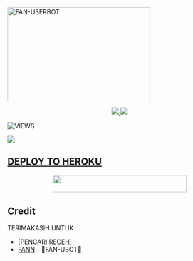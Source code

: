 <a href="https://heroku.com/deploy?template=https://github.com/ifan027/Deploy.git"><img src="https://user-images.githubusercontent.com/103263515/164201084-169f3766-bfdf-4dd0-889e-2cf599f1393e.jpeg" width="320" height="211" alt="  FAN-USERBOT" /></a>

<p align="center">
  <a href="https://github.com/Ifan027/Deploy/fork">
    <img src="https://img.shields.io/github/forks/Ifan027/FAN-UBOT?label=Fork&style=social">
    
  </a>
  <a href="https://github.com/Ifan027/FAN-UBOT">
    <img src="https://img.shields.io/github/stars/ifan027/FAN-UBOT?style=social">
  </a>
</p>  

![VIEWS](https://komarev.com/ghpvc/?username=Jesxzy)

<a href="https://t.me/obrolansuar/"><img src="https://img.shields.io/badge/KODE%20PENILAIAN-A+-blue.svg?style=for-the-badge&logo=Factor.">

## DEPLOY TO HEROKU
<p align="center"><a href="https://telegram.dog/XTZ_HerokuBot?start=SmVza2VyZW4vSlNTLVVCT1QgSlMtVUJPVA"> <img src="https://img.shields.io/badge/Deploy%20To%20Heroku-indigo?style=flat&logo=heroku" width="300" height="38.60" /></a></p>

## Credit
TERIMAKASIH UNTUK

*   [PENCARI RECEH]
*   [FANN](https://t.me/Vaaannnkeren) - 🍃FAN-UBOT🍃
